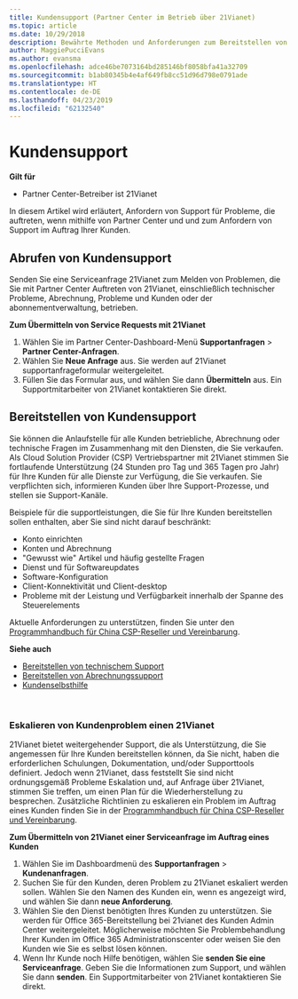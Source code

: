 ```yaml
---
title: Kundensupport (Partner Center im Betrieb über 21Vianet)
ms.topic: article
ms.date: 10/29/2018
description: Bewährte Methoden und Anforderungen zum Bereitstellen von Unterstützung für Ihre Kunden.
author: MaggiePucciEvans
ms.author: evansma
ms.openlocfilehash: adce46be7073164bd285146bf8058bfa41a32709
ms.sourcegitcommit: b1ab80345b4e4af649fb8cc51d96d798e0791ade
ms.translationtype: HT
ms.contentlocale: de-DE
ms.lasthandoff: 04/23/2019
ms.locfileid: "62132540"
---
```

# <a name="customer-support"></a>Kundensupport

**Gilt für**

-   Partner Center-Betreiber ist 21Vianet

In diesem Artikel wird erläutert, Anfordern von Support für Probleme, die auftreten, wenn mithilfe von Partner Center und und zum Anfordern von Support im Auftrag Ihrer Kunden. 

## <a name="getting-customer-support"></a>Abrufen von Kundensupport

Senden Sie eine Serviceanfrage 21Vianet zum Melden von Problemen, die Sie mit Partner Center Auftreten von 21Vianet, einschließlich technischer Probleme, Abrechnung, Probleme und Kunden oder der abonnementverwaltung, betrieben.

**Zum Übermitteln von Service Requests mit 21Vianet**

1. Wählen Sie im Partner Center-Dashboard-Menü **Supportanfragen** &gt; **Partner Center-Anfragen**.
2. Wählen Sie **Neue Anfrage** aus. Sie werden auf 21Vianet supportanfrageformular weitergeleitet. 
3. Füllen Sie das Formular aus, und wählen Sie dann **Übermitteln** aus. Ein Supportmitarbeiter von 21Vianet kontaktieren Sie direkt.

## <a name="providing-customer-support"></a>Bereitstellen von Kundensupport

Sie können die Anlaufstelle für alle Kunden betriebliche, Abrechnung oder technische Fragen im Zusammenhang mit den Diensten, die Sie verkaufen. Als Cloud Solution Provider (CSP) Vertriebspartner mit 21Vianet stimmen Sie fortlaufende Unterstützung (24 Stunden pro Tag und 365 Tagen pro Jahr) für Ihre Kunden für alle Dienste zur Verfügung, die Sie verkaufen. Sie verpflichten sich, informieren Kunden über Ihre Support-Prozesse, und stellen sie Support-Kanäle.  

Beispiele für die supportleistungen, die Sie für Ihre Kunden bereitstellen sollen enthalten, aber Sie sind nicht darauf beschränkt:
 
-   Konto einrichten 
-   Konten und Abrechnung 
-   "Gewusst wie" Artikel und häufig gestellte Fragen 
-   Dienst und für Softwareupdates 
-   Software-Konfiguration 
-   Client-Konnektivität und Client-desktop
-   Probleme mit der Leistung und Verfügbarkeit innerhalb der Spanne des Steuerelements 

Aktuelle Anforderungen zu unterstützen, finden Sie unter den [Programmhandbuch für China CSP-Reseller und Vereinbarung](csp-program-guide-and-agreements.md).

**Siehe auch**

-   [Bereitstellen von technischem Support](provide-technical-support.md)
-   [Bereitstellen von Abrechnungssupport](provide-billing-support.md)
-   [Kundenselbsthilfe](customer-self-support.md)

 
### <a name="escalate-a-customer-issue-to-21vianet"></a>Eskalieren von Kundenproblem einen 21Vianet 

21Vianet bietet weitergehender Support, die als Unterstützung, die Sie angemessen für Ihre Kunden bereitstellen können, da Sie nicht, haben die erforderlichen Schulungen, Dokumentation, und/oder Supporttools definiert. Jedoch wenn 21Vianet, dass feststellt Sie sind nicht ordnungsgemäß Probleme Eskalation und, auf Anfrage über 21Vianet, stimmen Sie treffen, um einen Plan für die Wiederherstellung zu besprechen. Zusätzliche Richtlinien zu eskalieren ein Problem im Auftrag eines Kunden finden Sie in der [Programmhandbuch für China CSP-Reseller und Vereinbarung](csp-program-guide-and-agreements.md).

**Zum Übermitteln von 21Vianet einer Serviceanfrage im Auftrag eines Kunden**

1. Wählen Sie im Dashboardmenü des **Supportanfragen** &gt; **Kundenanfragen**.
2. Suchen Sie für den Kunden, deren Problem zu 21Vianet eskaliert werden sollen. Wählen Sie den Namen des Kunden ein, wenn es angezeigt wird, und wählen Sie dann **neue Anforderung**.
3. Wählen Sie den Dienst benötigten Ihres Kunden zu unterstützen. Sie werden für Office 365-Bereitstellung bei 21vianet des Kunden Admin Center weitergeleitet. Möglicherweise möchten Sie Problembehandlung Ihrer Kunden im Office 365 Administrationscenter oder weisen Sie den Kunden wie Sie es selbst lösen können.
4. Wenn Ihr Kunde noch Hilfe benötigen, wählen Sie **senden Sie eine Serviceanfrage**. Geben Sie die Informationen zum Support, und wählen Sie dann **senden**. Ein Supportmitarbeiter von 21Vianet kontaktieren Sie direkt.




 




